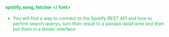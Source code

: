 #### <font color="#1DB954"> spotify_song_fetcher </ font>
- You will find a way to connect to the Spotify REST API and how to perfom search querys, turn their result to a pandas dataframe and then put them in a tkinter interface
